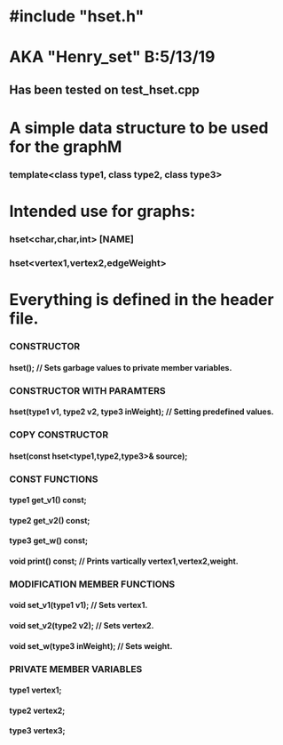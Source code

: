 # #include "hset.h" 
# AKA "Henry_set" B:5/13/19
## Has been tested on test_hset.cpp
# A simple data structure to be used for the graphM
###
### template<class type1, class type2, class type3>
###
# Intended use for graphs:
### hset<char,char,int> [NAME]
### hset<vertex1,vertex2,edgeWeight>
###
# Everything is defined in the header file.
### CONSTRUCTOR
#### hset(); // Sets garbage values to private member variables.
###
### CONSTRUCTOR WITH PARAMTERS
#### hset(type1 v1, type2 v2, type3 inWeight); // Setting predefined values.
###
### COPY CONSTRUCTOR
#### hset(const hset<type1,type2,type3>& source);
### 
### CONST FUNCTIONS
#### type1 get_v1() const;
#### type2 get_v2() const;
#### type3 get_w() const;
#### void print() const; // Prints vartically vertex1,vertex2,weight.
### 
### MODIFICATION MEMBER FUNCTIONS
#### void set_v1(type1 v1); // Sets vertex1.
#### void set_v2(type2 v2); // Sets vertex2.
#### void set_w(type3 inWeight); // Sets weight.
###
### PRIVATE MEMBER VARIABLES
#### type1 vertex1;
#### type2 vertex2;
#### type3 vertex3;
